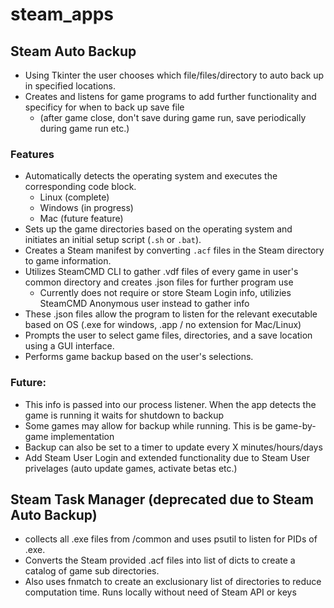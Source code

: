 # steam_apps

## Steam Auto Backup
- Using Tkinter the user chooses which file/files/directory to auto back up in specified locations.
- Creates and listens for game programs to add further functionality and specificy for when to back up save file 
    - (after game close, don't save during game run, save periodically during game run etc.)

### Features
- Automatically detects the operating system and executes the corresponding code block.
    - Linux (complete)
    - Windows (in progress)
    - Mac (future feature)
- Sets up the game directories based on the operating system and initiates an initial setup script (`.sh` or `.bat`).
- Creates a Steam manifest by converting `.acf` files in the Steam directory to game information.
- Utilizes SteamCMD CLI to gather .vdf files of every game in user's common directory and creates .json files for further program use
    - Currently does not require or store Steam Login info, utilizies SteamCMD Anonymous user instead to gather info 
- These .json files allow the program to listen for the relevant executable based on OS (.exe for windows, .app / no extension for Mac/Linux)
- Prompts the user to select game files, directories, and a save location using a GUI interface.
- Performs game backup based on the user's selections.

### Future:
- This info is passed into our process listener. When the app detects the game is running it waits for shutdown to backup
- Some games may allow for backup while running. This is be game-by-game implementation
- Backup can also be set to a timer to update every X minutes/hours/days
- Add Steam User Login and extended functionality due to Steam User privelages (auto update games, activate betas etc.)

## Steam Task Manager (deprecated due to Steam Auto Backup) 
- collects all .exe files from /common and uses psutil to listen for PIDs of .exe.
- Converts the Steam provided .acf files into list of dicts to create a catalog of game sub directories.
- Also uses fnmatch to create an exclusionary list of directories to reduce computation time. Runs locally without need of Steam API or keys


